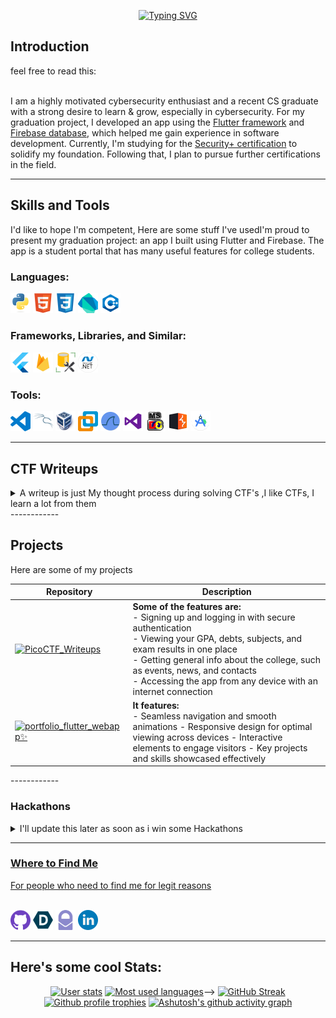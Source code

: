 <div align="center">
  
[![Typing SVG](https://readme-typing-svg.demolab.com?font=Fira+Code&duration=4000&pause=700&color=F70000&center=true&vCenter=true&random=false&width=500&lines=HELLO+FRIEND!;My+Name+is+Mohamed+Alnaagi;Welcome+To+My+GitHub+Page;Feel+Free+To+Look+Around)](https://git.io/typing-svg)
</div>

## Introduction
<summary>feel free to read this:</summary><br>

I am a highly motivated cybersecurity enthusiast and a recent CS graduate with a strong desire to learn & grow, especially in cybersecurity. For my graduation project, I developed an app using the [Flutter framework](https://flutter.dev/) and [Firebase database](https://firebase.google.com/), which helped me gain experience in software development. Currently, I'm studying for the [Security+ certification](https://www.comptia.org/certifications/security) to solidify my foundation. Following that, I plan to pursue further certifications in the field.

------------


## Skills and Tools

</summary>I'd like to hope I'm competent, Here are some stuff I've usedI'm proud to present my graduation project: an app I built using Flutter and Firebase. The app is a student portal that has many useful features for college students.</summary>

### Languages:

<img src="./assets/python.svg" width="32"> <img src="./assets/html.svg" width="32"> <img src="./assets/css.svg" width="32"> <img src="./assets/dart.svg" width="32"> <img src="./assets/c++.png" width="32">


### Frameworks, Libraries, and Similar:

<img src="./assets/flutter.svg" width="32"> <img src="./assets/firebase.svg" width="32"> <img src="./assets/ssms.png" width="32">  <img src="./assets/net.png" width="32"> 

### Tools:
<img src="./assets/vscode.svg" width="32"> <img src="./assets/kali.svg" width="32"> <img src="./assets/virtualbox.png" width="32"> <img src="./assets/vmware.svg" width="32"> <img src="./assets/wireshark.png" width="32"> <img src="./assets/vs.png" width="32"> <img src="./assets/turbo.png" width="32"> <img src="./assets/burpsuite.svg" width="32"> <img src="./assets/androidstudio.svg" width="32">

------------



## CTF Writeups
<details>
<summary>A writeup is just My thought process during solving CTF's ,I like CTFs, I learn a lot from them</summary>

|Repository|Description|
|-|-|
|[![PicoCTF_Writeups](https://github-readme-stats.vercel.app/api/pin/?username=alnaagi&repo=PicoCTF_Writeups&theme=tokyonight&show_owner=true)](https://github.com/Alnaagi/PicoCTF_Writeups/)| Current Stats picoGym Score: 3880|
|[![CTFLEARN_Writeups](https://github-readme-stats.vercel.app/api/pin/?username=alnaagi&repo=CTFLEARN_Writeups&theme=tokyonight&show_owner=true)](https://github.com/Alnaagi/CTFLEARN_Writeups/)| Current Score: 30|
</details>
------------

## Projects
</details>
<summary>Here are some of my projects</summary>
  
|Repository|Description|
|-|-|
|[![PicoCTF_Writeups](https://github-readme-stats.vercel.app/api/pin/?username=alnaagi&repo=Alhadera&theme=tokyonight&show_owner=true)](https://github.com/Alnaagi/PicoCTF_Writeups/)| **Some of the features are:**<br> - Signing up and logging in with secure authentication<br>- Viewing your GPA, debts, subjects, and exam results in one place<br> - Getting general info about the college, such as events, news, and contacts<br> - Accessing the app from any device with an internet connection<br>|
|[![portfolio_flutter_webapp✨](https://github-readme-stats.vercel.app/api/pin/?username=alnaagi&repo=portfolio_flutter_webapp&theme=tokyonight&show_owner=true)](https://github.com/Alnaagi/portfolio_flutter_webapp/)| **It features:**<br> - Seamless navigation and smooth animations - Responsive design for optimal viewing across devices - Interactive elements to engage visitors - Key projects and skills showcased effectively<br>|
</details>
------------


### Hackathons
<details>
  
<summary>I'll update this later as soon as i win some Hackathons <a href="https://devpost.com/alnaagi>Devpost</a>"</summary>
  
</details>

------------



### Where to Find Me

<summary>For people who need to find me for legit reasons</summary><br>

<a href="https://github.com/alnaagi"><img src="./assets/github.svg" width="32"></a> <a href="https://devpost.com/alnaagi"><img src="./assets/devpost.svg" width="32"></a> <a href="mailto:alnaagi@proton.me"><img src="./assets/protonmail.svg" width="32"></a> <a href="https://linked.in/alnaagi"><img src="./assets/linkedin.png" width="32"></a>

------------

## Here's some cool Stats:
<div align="center">

[![User stats](https://github-readme-stats.vercel.app/api?username=alnaagi&show_icons=true&count_private=true&include_all_commits=true&theme=tokyonight&hide_rank=true)](https://github.com/anuraghazra/github-readme-stats)
[![Most used languages](https://github-readme-stats.vercel.app/api/top-langs/?username=alnaagi&count_private=true&include_all_commits=true&theme=tokyonight&layout=compact&langs_count=8)](https://github.com/anuraghazra/github-readme-stats)-->
[![GitHub Streak](https://github-readme-streak-stats.herokuapp.com?user=alnaagi&theme=tokyonight)](https://git.io/streak-stats)
[![Github profile trophies](https://github-profile-trophy.vercel.app/?username=alnaagi&theme=algolia&column=4)](https://github.com/ryo-ma/github-profile-trophy)
[![Ashutosh's github activity graph](https://github-readme-activity-graph.vercel.app/graph?username=alnaagi&bg_color=1a1b26&color=73daca&line=7dcfff&point=bb9af7&area=true&hide_border=true)](https://github.com/ashutosh00710/github-readme-activity-graph)
</div>
<!--
## Credits
<details>
<summary>If you want to know where all these readme widgets and cool stuff came from:</summary>

* Theme I use for all widgets: [Tokyo Night](https://marketplace.visualstudio.com/items?itemName=enkia.tokyo-night)
* Header image from [DenverCoder1/readme-typing-svg](https://github.com/DenverCoder1/readme-typing-svg)
* Visitor badge from [jwenjian/visitor-badge](https://github.com/jwenjian/visitor-badge) (no longer works :( unfortunate)
* SVG icons with more than one colour on it from either [devicons/devicon](https://github.com/devicons/devicon) or [VectorLogoZone](https://www.vectorlogo.zone/)
* other SVG icons from [simple-icons/simple-icons](https://github.com/simple-icons/simple-icons), I added a fill for colours
* Top languages, Github stats, and Github repos from [anuraghazra/github-readme-stats](https://github.com/anuraghazra/github-readme-stats)
* Coding streak from [DenverCoder1/github-readme-streak-stats](https://github.com/DenverCoder1/github-readme-streak-stats)
* Contribution graph from [ashutosh00710/github-readme-activity-graph](https://github.com/ashutosh00710/github-readme-activity-graph)
* Recent Github activity from [jamesgeorge007/github-activity-readme](https://github.com/jamesgeorge007/github-activity-readme)
* Github profile trophies from [ryo-ma/github-profile-trophy](https://github.com/ryo-ma/github-profile-trophy)
* Recent blog articles from [gautamkrishnar/blog-post-workflow](https://github.com/gautamkrishnar/blog-post-workflow)
* Badge board from [Holopin](https://www.holopin.io)
</details>
-->
